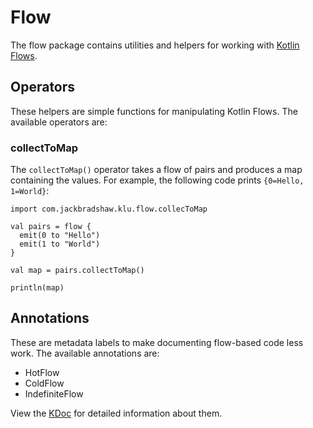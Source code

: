# Flow

The flow package contains utilities and helpers for working with
[Kotlin Flows](https://kotlinlang.org/docs/flow.html).

## Operators

These helpers are simple functions for manipulating Kotlin Flows. The available operators are:

### collectToMap

The `collectToMap()` operator takes a flow of pairs and produces a map containing the values. For
example, the following code prints `{0=Hello, 1=World}`:

```
import com.jackbradshaw.klu.flow.collecToMap

val pairs = flow {
  emit(0 to "Hello")
  emit(1 to "World")
}

val map = pairs.collectToMap()

println(map)
```

## Annotations

These are metadata labels to make documenting flow-based code less work. The available annotations
are:

- HotFlow
- ColdFlow
- IndefiniteFlow

View the
[KDoc](https://github.com/jack-bradshaw/monorepo/blob/main/first_party/klu/flow/Annotations.kt) for
detailed information about them.
